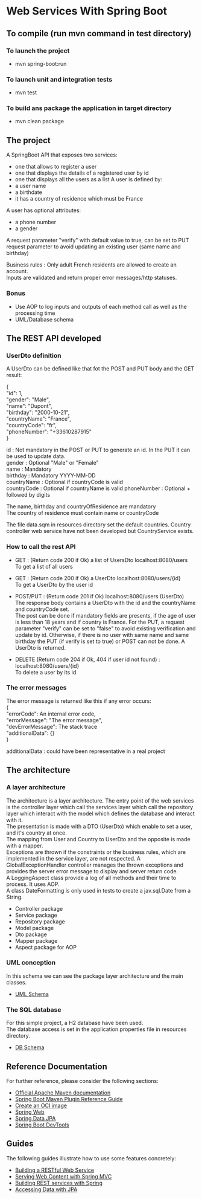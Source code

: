 # Web Services With Spring Boot  

## To compile (run mvn command in test directory)

### To launch the project
* mvn spring-boot:run
### To launch unit and integration tests
* mvn test
### To build ans package the application in target directory
* mvn clean package

## The project
A SpringBoot API that exposes two services:
* one that allows to register a user
* one that displays the details of a registered user by id
* one that displays all the users as a list
A user is defined by:
* a user name
* a birthdate
* it has a country of residence which must be France  

A user has optional attributes:
* a phone number
* a gender  

A request parameter "verify" with default value to true, can be set to PUT request parameter to avoid updating an existing user (same name and birthday)

Business rules : Only adult French residents are allowed to create an account.  
Inputs are validated and return proper error messages/http statuses.

### Bonus
* Use AOP to log inputs and outputs of each method call as well as the processing time
* UML/Database schema

## The REST API developed
### UserDto definition

A UserDto can be defined like that fot the POST and PUT body and the GET result:

{  
"id": 1,  
"gender": "Male",  
"name": "Dupont",  
"birthday": "2000-10-21",  
"countryName": "France",  
"countryCode": "fr",  
"phoneNumber": "+33610287915"  
}

id : Not mandatory in the POST or PUT to generate an id. In the PUT it can be used to update data.  
gender : Optional "Male" or "Female"  
name : Mandatory  
birthday : Mandatory YYYY-MM-DD  
countryName : Optional if countryCode is valid  
countryCode : Optional if countryName is valid
phoneNumber : Optional + followed by digits  

The name, birthday and countryOfResidence are mandatory  
The country of residence must contain name or countryCode

The file data.sqm in resources directory set the default countries.
Country controller web service have not been developed but CountryService exists.

### How to call the rest API

* GET : (Return code 200 if Ok) a list of UsersDto localhost:8080/users  
To get a list of all users

* GET : (Return code 200 if Ok) a UserDto localhost:8080/users/{id}  
To get a UserDto by the user id

* POST/PUT : (Return code 201 if Ok) localhost:8080/users (UserDto)  
The response body contains a UserDto with the id and the countryName and countryCode set.  
The post can be done if mandatory fields are presents, if the age of user is less than 18 years and if country is France.
For the PUT, a request parameter "verify" can be set to "false" to avoid existing verification and update by id.
Otherwise, if there is no user with same name and same birthday the PUT (if verify is set to true) or POST can not be done.
A UserDto is returned.

* DELETE (Return code 204 if Ok, 404 if user id not found) : localhost:8080/users/{id}  
To delete a user by its id

### The error messages
The error message is returned like this if any error occurs:  
{  
"errorCode": An internal error code,  
"errorMessage": "The error message",  
"devErrorMessage": The stack trace  
"additionalData": {}  
}

additionalData : could have been representative in a real project  

## The architecture
### A layer architecture
The architecture is a layer architecture. The entry point of the web services is the controller layer which call the 
services layer which call the repository layer which interact with the model which defines the database and interact with it.  
The presentation is made with a DTO (UserDto) which enable to set a user, and it's country at once.  
The mapping from User and Country to UserDto and the opposite is made with a mapper.  
Exceptions are thrown if the constraints or the business rules, which are implemented in the service layer, are not respected.
A GlobalExceptionHandler controller manages the thrown exceptions and provides the server error message to display and server return code.  
A LoggingAspect class provide a log of all methods and their time to process. It uses AOP.  
A class DateFormatting is only used in tests to create a jav.sql.Date from a String.  

* Controller package
* Service package
* Repository package
* Model package
* Dto package
* Mapper package
* Aspect package for AOP

### UML conception

In this schema we can see the package layer architecture and the main classes.

* [UML Schema](images/UML.png)

### The SQL database

For this simple project, a H2 database have been used.  
The database access is set in the application.properties file in resources directory.

* [DB Schema](images/Database.png)


## Reference Documentation
For further reference, please consider the following sections:

* [Official Apache Maven documentation](https://maven.apache.org/guides/index.html)
* [Spring Boot Maven Plugin Reference Guide](https://docs.spring.io/spring-boot/docs/3.0.6/maven-plugin/reference/html/)
* [Create an OCI image](https://docs.spring.io/spring-boot/docs/3.0.6/maven-plugin/reference/html/#build-image)
* [Spring Web](https://docs.spring.io/spring-boot/docs/3.0.6/reference/htmlsingle/#web)
* [Spring Data JPA](https://docs.spring.io/spring-boot/docs/3.0.6/reference/htmlsingle/#data.sql.jpa-and-spring-data)
* [Spring Boot DevTools](https://docs.spring.io/spring-boot/docs/3.0.6/reference/htmlsingle/#using.devtools)

## Guides
The following guides illustrate how to use some features concretely:

* [Building a RESTful Web Service](https://spring.io/guides/gs/rest-service/)
* [Serving Web Content with Spring MVC](https://spring.io/guides/gs/serving-web-content/)
* [Building REST services with Spring](https://spring.io/guides/tutorials/rest/)
* [Accessing Data with JPA](https://spring.io/guides/gs/accessing-data-jpa/)

